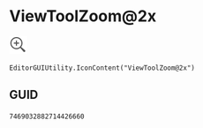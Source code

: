 # ViewToolZoom@2x
![](/img/ViewToolZoom@2x.png)

``` CSharp
EditorGUIUtility.IconContent("ViewToolZoom@2x")
```
## GUID
```
7469032882714426660
```

